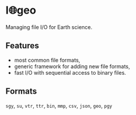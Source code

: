 # I:globe_with_meridians:geo
Managing file I/O for Earth science.

## Features
- most common file formats,
- generic framework for adding new file formats,
- fast I/O with sequential access to binary files.

## Formats
`sgy`, `su`, `vtr`, `ttr`, `bin`, `mmp`, `csv`, `json`, `geo`, `pgy`

